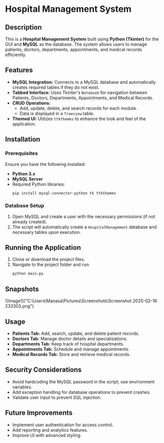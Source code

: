 # Hospital Management System

## Description
This is a **Hospital Management System** built using **Python (Tkinter)** for the GUI and **MySQL** as the database. The system allows users to manage patients, doctors, departments, appointments, and medical records efficiently.

## Features
- **MySQL Integration:** Connects to a MySQL database and automatically creates required tables if they do not exist.
- **Tabbed Interface:** Uses Tkinter's `Notebook` for navigation between Patients, Doctors, Departments, Appointments, and Medical Records.
- **CRUD Operations:**
  - Add, update, delete, and search records for each module.
  - Data is displayed in a `Treeview` table.
- **Themed UI:** Utilizes `ttkthemes` to enhance the look and feel of the application.

## Installation
### Prerequisites
Ensure you have the following installed:
- **Python 3.x**
- **MySQL Server**
- Required Python libraries:
  ```sh
  pip install mysql-connector-python tk ttkthemes
  ```

### Database Setup
1. Open MySQL and create a user with the necessary permissions (if not already created).
2. The script will automatically create a `HospitalManagement` database and necessary tables upon execution.

## Running the Application
1. Clone or download the project files.
2. Navigate to the project folder and run:
   ```sh
   python main.py
   ```
## Snapshots

![Image1]("C:\Users\Manasa\Pictures\Screenshots\Screenshot 2025-02-16 233303.png")  

## Usage
- **Patients Tab:** Add, search, update, and delete patient records.
- **Doctors Tab:** Manage doctor details and specializations.
- **Departments Tab:** Keep track of hospital departments.
- **Appointments Tab:** Schedule and manage appointments.
- **Medical Records Tab:** Store and retrieve medical records.

## Security Considerations
- Avoid hardcoding the MySQL password in the script; use environment variables.
- Add exception handling for database operations to prevent crashes.
- Validate user input to prevent SQL injection.

## Future Improvements
- Implement user authentication for access control.
- Add reporting and analytics features.
- Improve UI with advanced styling.



